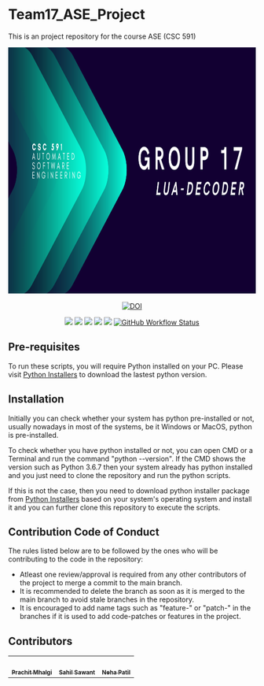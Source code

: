 # Team17_ASE_Project
This is an project repository for the course ASE (CSC 591)

<img src="/etc/AUTOMATED%20SOFTWARE%20ENGINEERING.png" width="1000" height="500"/>

<div align="center">
  
  [![DOI](https://zenodo.org/badge/589028280.svg)](https://zenodo.org/badge/latestdoi/589028280)
  
  <a href="https://github.com/Prachit99/lua-decoder"><img src="https://img.shields.io/github/repo-size/Prachit99/lua-decoder?style=for-the-badge"></a>
  <a href="https://github.com/Prachit99/lua-decoder/blob/main/LICENSE"><img src="https://img.shields.io/github/license/Prachit99/lua-decoder?style=for-the-badge"></a>
  <a href="https://github.com/Prachit99/lua-decoder/issues"><img src="https://img.shields.io/github/issues/Prachit99/lua-decoder?style=for-the-badge"/></a>
  <a href="https://github.com/Prachit99/lua-decoder/issues?q=is%3Aissue+is%3Aclosed"><img src="https://img.shields.io/github/issues-closed/Prachit99/lua-decoder?style=for-the-badge"/></a>
  <a href="https://github.com/Prachit99/lua-decoder/graphs/contributors"><img src="https://img.shields.io/github/contributors/Prachit99/lua-decoder?style=for-the-badge"/></a>
  <a href="https://github.com/Prachit99/lua-decoder/actions/workflows/python-app.yml"><img alt="GitHub Workflow Status" src="https://img.shields.io/github/actions/workflow/status/Prachit99/lua-decoder/python-app.yml?style=for-the-badge"></a>
</div>
  
## Pre-requisites
To run these scripts, you will require Python installed on your PC. Please visit [Python Installers](https://www.python.org/downloads/) to download the lastest python version.

## Installation
Initially you can check whether your system has python pre-installed or not, usually nowadays in most of the systems, be it Windows or MacOS, python is pre-installed. 

To check whether you have python installed or not, you can open CMD or a Terminal and run the command "python --version". If the CMD shows the version such as Python 3.6.7 then your system already has python installed and you just need to clone the repository and run the python scripts. 

If this is not the case, then you need to download python installer package from [Python Installers](https://www.python.org/downloads/) based on your system's operating system and install it and you can further clone this repository to execute the scripts.


## Contribution Code of Conduct

The rules listed below are to be followed by the ones who will be contributing to the code in the repository:

  - Atleast one review/approval is required from any other contributors of the project to merge a commit to the main branch.
  - It is recommended to delete the branch as soon as it is merged to the main branch to avoid stale branches in the repository.
  - It is encouraged to add name tags such as "feature-" or "patch-" in the branches if it is used to add code-patches or features in the project.


## Contributors 

<table>
  <tr>
    <td align="center"><a href="https://github.com/Prachit99"><img src="https://avatars.githubusercontent.com/Prachit99" width="100px;" alt=""/><br /><sub><b>Prachit Mhalgi</b></sub></a></td>
    <td align="center"><a href="https://github.com/Darkspur"><img src="https://avatars.githubusercontent.com/Darkspur" width="100px;" alt=""/><br /><sub><b>Sahil Sawant</b></sub></a><br /></td>
    <td align="center"><a href="https://github.com/neha7799"><img src="https://avatars.githubusercontent.com/neha7799" width="100px;" alt=""/><br /><sub><b>Neha Patil</b></sub></a><br /></td>
  </tr>
</table>
